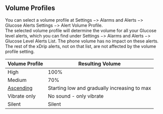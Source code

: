 ## Volume Profiles 
  
You can select a volume profile at Settings &#8722;> Alarms and Alerts &#8722;> Glucose Alerts Settings &#8722;> Alert Volume Profile.  
The selected volume profile will determine the volume for all your Glucose level alerts, which you can find under Settings &#8722;> Alarms and Alerts &#8722;> Glucose Level Alerts List. The phone volume has no impact on these alerts.  
The rest of the xDrip alerts, not on that list, are not affected by the volume profile setting.  

| Volume Profile | Resulting Volume |  
|----------------|-------------|  
| High           | 100%        |  
| Medium         | 70%         |  
| [Ascending](./Ascending-volume-profile.md)      | Starting low and gradually increasing to max |  
| Vibrate only   | No sound - only vibrate |  
| Silent         | Silent     |  
  
  
